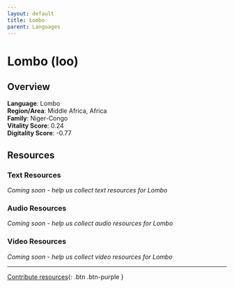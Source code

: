 ```yaml
---
layout: default
title: Lombo
parent: Languages
---
```


# Lombo (loo)

## Overview

**Language**: Lombo  
**Region/Area**: Middle Africa, Africa  
**Family**: Niger-Congo  
**Vitality Score**: 0.24  
**Digitality Score**: -0.77  

## Resources

### Text Resources
*Coming soon - help us collect text resources for Lombo*

### Audio Resources
*Coming soon - help us collect audio resources for Lombo*

### Video Resources
*Coming soon - help us collect video resources for Lombo*

---

[Contribute resources](https://fairtrain.github.io/){: .btn .btn-purple }
